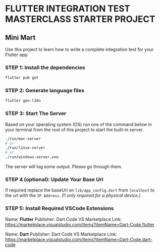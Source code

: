 # FLUTTER INTEGRATION TEST MASTERCLASS STARTER PROJECT

## Mini Mart

Use this project to learn how to write a complete integration test for your Flutter app.

### STEP 1: Install the dependencies
```bash
flutter pub get
```

### STEP 2: Generate language files
```bash
flutter gen-l10n
```

### STEP 3: Start The Server
Based on your operating system (OS) run one of the command below in your terminal from the root of this project to start the built-in server.
```bash
./run/mac-server
# or
./run/linux-server
# or
./run/windows-server.exe
```
The server will log some output. Please go through them.

### STEP 4 (optional): Update Your Base Url
If required replace the baseUrl on `lib/app_config.dart` from `localhost` to the url with the `IP Address`.
*(!! only required for a physical device.)*

### STEP 5: Install Required VSCode Extensions
Name: **Flutter**
Publisher: Dart Code
VS Marketplace Link: https://marketplace.visualstudio.com/items?itemName=Dart-Code.flutter

Name: **Dart**
Publisher: Dart Code
VS Marketplace Link: https://marketplace.visualstudio.com/items?itemName=Dart-Code.dart-code